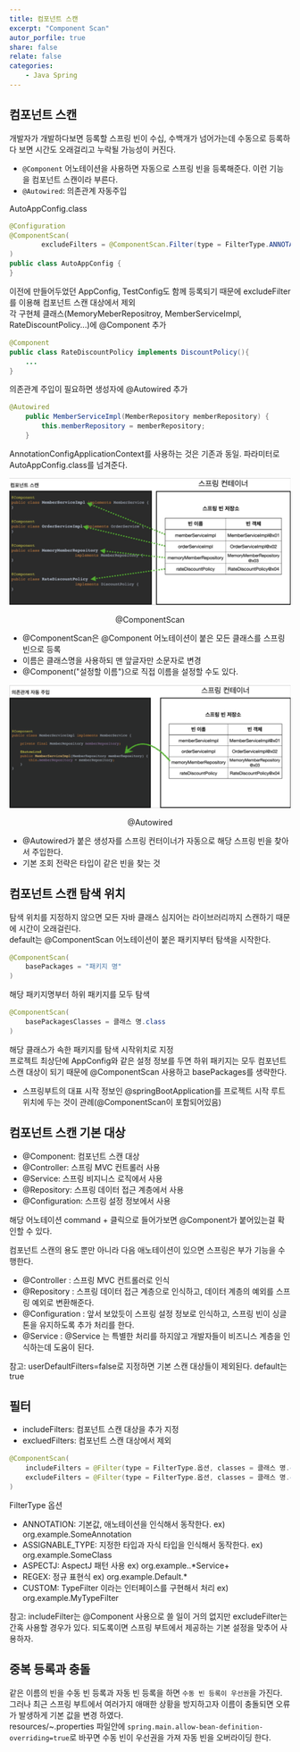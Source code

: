 ```yaml
---
title: 컴포넌트 스캔
excerpt: "Component Scan"
autor_porfile: true
share: false
relate: false
categories:
    - Java Spring
---
```


## 컴포넌트 스캔
개발자가 개발하다보면 등록할 스프링 빈이 수십, 수백개가 넘어가는데 수동으로 등록하다 보면 시간도 오래걸리고 누락될 가능성이 커진다.  
* `@Component` 어노테이션을 사용하면 자동으로 스프링 빈을 등록해준다. 이런 기능을 컴포넌트 스캔이라 부른다.
* `@Autowired`: 의존관계 자동주입

AutoAppConfig.class
~~~java
@Configuration
@ComponentScan(
        excludeFilters = @ComponentScan.Filter(type = FilterType.ANNOTATION, classes = Configuration.class)
)
public class AutoAppConfig {
}
~~~
이전에 만들어두었던 AppConfig, TestConfig도 함께 등록되기 때문에 excludeFilter를 이용해 컴포넌트 스캔 대상에서 제외  
각 구현체 클래스(MemoryMeberRepositroy, MemberServiceImpl, RateDiscountPolicy...)에 @Component 추가
~~~java
@Component
public class RateDiscountPolicy implements DiscountPolicy(){
    ...
}
~~~
의존관계 주입이 필요하면 생성자에 @Autowired 추가
~~~java
@Autowired
    public MemberServiceImpl(MemberRepository memberRepository) {
        this.memberRepository = memberRepository;
    }
~~~

AnnotationConfigApplicationContext를 사용하는 것은 기존과 동일. 파라미터로 AutoAppConfig.class를 넘겨준다.

<div><img src = "../../assets/images/blogImg/2022-03-14-1.jpg"/></div>
<p align="center">@ComponentScan</p>

* @ComponentScan은 @Component 어노테이션이 붙은 모든 클래스를 스프링 빈으로 등록
* 이름은 클래스명을 사용하되 맨 앞글자만 소문자로 변경
* @Component("설정할 이름")으로 직접 이름을 설정할 수도 있다.

<div><img src = "../../assets/images/blogImg/2022-03-14-2.jpg"/></div>
<p align="center">@Autowired</p>

* @Autowired가 붙은 생성자를 스프링 컨터이너가 자동으로 해당 스프링 빈을 찾아서 주입한다.
* 기본 조회 전략은 타입이 같은 빈을 찾는 것

## 컴포넌트 스캔 탐색 위치
탐색 위치를 지정하지 않으면 모든 자바 클래스 심지어는 라이브러리까지 스캔하기 때문에 시간이 오래걸린다.  
default는 @ComponentScan 어노테이션이 붙은 패키지부터 탐색을 시작한다.
~~~java
@ComponentScan(
    basePackages = "패키지 명"
)
~~~
해당 패키지명부터 하위 패키지를 모두 탐색
~~~java
@ComponentScan(
    basePackagesClasses = 클래스 명.class
)
~~~
해당 클래스가 속한 패키지를 탐색 시작위치로 지정  
프로젝트 최상단에 AppConfig와 같은 설정 정보를 두면 하위 패키지는 모두 컴포넌트 스캔 대상이 되기 때문에 @ComponentScan 사용하고 basePackages를 생략한다. 
* 스프링부트의 대표 시작 정보인 @springBootApplication를 프로젝트 시작 루트 위치에 두는 것이 관례(@ComponentScan이 포함되어있음)

## 컴포넌트 스캔 기본 대상
* @Component: 컴포넌트 스캔 대상
* @Controller: 스프링 MVC 컨트롤러 사용
* @Service: 스프링 비지니스 로직에서 사용
* @Repository: 스프링 데이터 접근 계층에서 사용 
* @Configuration: 스프링 설정 정보에서 사용

해당 어노테이션 command + 클릭으로 들어가보면 @Component가 붙어있는걸 확인할 수 있다.  

컴포넌트 스캔의 용도 뿐만 아니라 다음 애노테이션이 있으면 스프링은 부가 기능을 수행한다. 
* @Controller : 스프링 MVC 컨트롤러로 인식
* @Repository : 스프링 데이터 접근 계층으로 인식하고, 데이터 계층의 예외를 스프링 예외로 변환해준다. 
* @Configuration : 앞서 보았듯이 스프링 설정 정보로 인식하고, 스프링 빈이 싱글톤을 유지하도록 추가 처리를 한다.
* @Service : @Service 는 특별한 처리를 하지않고 개발자들이 비즈니스 계층을 인식하는데 도움이 된다.

참고: userDefaultFilters=false로 지정하면 기본 스캔 대상들이 제외된다. default는 true

## 필터
* includeFilters: 컴포넌트 스캔 대상을 추가 지정
* excluedFilters: 컴포넌트 스캔 대상에서 제외
~~~java
@ComponentScan(
    includeFilters = @Filter(type = FilterType.옵션, classes = 클래스 명.class,
    excludeFilters = @Filter(type = FilterType.옵션, classes = 클래스 명.class)
)
~~~
FilterType 옵션
* ANNOTATION: 기본값, 애노테이션을 인식해서 동작한다. ex) org.example.SomeAnnotation
* ASSIGNABLE_TYPE: 지정한 타입과 자식 타입을 인식해서 동작한다. ex) org.example.SomeClass
* ASPECTJ: AspectJ 패턴 사용 ex) org.example..*Service+
* REGEX: 정규 표현식 ex) org\.example\.Default.*
* CUSTOM: TypeFilter 이라는 인터페이스를 구현해서 처리 ex) org.example.MyTypeFilter

참고: includeFilter는 @Component 사용으로 쓸 일이 거의 없지만 excludeFilter는 간혹 사용할 경우가 있다. 되도록이면 스프링 부트에서 제공하는 기본 설정을 맞추어 사용하자.

## 중복 등록과 충돌
같은 이름의 빈을 수동 빈 등록과 자동 빈 등록을 하면 `수동 빈 등록이 우선권`</span>을 가진다.  
그러나 최근 스프링 부트에서 여러가지 애매한 상황을 방지하고자 이름이 충돌되면 오류가 발생하게 기본 값을 변경 하였다.  
resources/~.properties 파일안에 `spring.main.allow-bean-definition-overriding=true`로 바꾸면 수동 빈이 우선권을 가져 자동 빈을 오버라이딩 한다. 